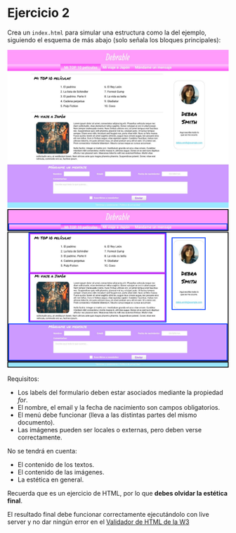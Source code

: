 # Ejercicio 2

Crea un `index.html` para simular una estructura como la del ejemplo, siguiendo el esquema de más abajo (solo señala los bloques principales):

![ejemplo](./ejemplo.JPG)
![esquema](./esquema.png)

Requisitos:

- Los labels del formulario deben estar asociados mediante la propiedad _for_.
- El nombre, el email y la fecha de nacimiento son campos obligatorios.
- El menú debe funcionar (lleva a las distintas partes del mismo documento).
- Las imágenes pueden ser locales o externas, pero deben verse correctamente.

No se tendrá en cuenta:

- El contenido de los textos.
- El contenido de las imágenes.
- La estética en general.

Recuerda que es un ejercicio de HTML, por lo que **debes olvidar la estética final**.

El resultado final debe funcionar correctamente ejecutándolo con live server y no dar ningún error en el [Validador de HTML de la W3](https://validator.w3.org/nu/#textarea)

